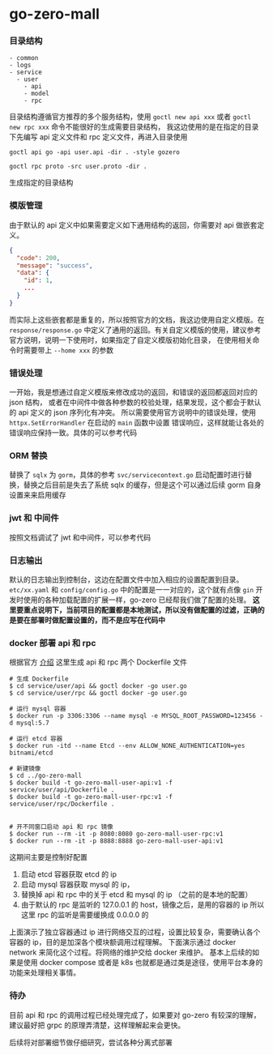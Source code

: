 # go-zero-mall

### 目录结构

```
- common
- logs
- service
  - user
    - api
    - model
    - rpc
```

目录结构遵循官方推荐的多个服务结构，使用 `goctl new api xxx` 或者 `goctl new rpc xxx` 命令不能很好的生成需要目录结构，
我这边使用的是在指定的目录下先编写 api 定义文件和 rpc 定义文件，再进入目录使用

```shell
goctl api go -api user.api -dir . -style gozero

goctl rpc proto -src user.proto -dir .
```
生成指定的目录结构

### 模版管理

由于默认的 api 定义中如果需要定义如下通用结构的返回，你需要对 api 做嵌套定义。

```json
{
  "code": 200,
  "message": "success",
  "data": {
    "id": 1,
    ...
  }
}
```
而实际上这些嵌套都是重复的，所以按照官方的文档，我这边使用自定义模版。在 `response/response.go` 
中定义了通用的返回。有关自定义模版的使用，建议参考官方说明，说明一下使用时，如果指定了自定义模版初始化目录，
在使用相关命令时需要带上 `--home xxx` 的参数

### 错误处理

一开始，我是想通过自定义模版来修改成功的返回，和错误的返回都返回对应的 json 结构，
或者在中间件中做各种参数的校验处理，结果发现，这个都会于默认的 api 定义的 json 序列化有冲突。
所以需要使用官方说明中的错误处理，使用 `httpx.SetErrorHandler` 在启动的 `main` 函数中设置
错误响应，这样就能让各处的错误响应保持一致。具体的可以参考代码

### ORM 替换

替换了 `sqlx` 为 `gorm`，具体的参考 `svc/servicecontext.go` 启动配置时进行替换，替换之后目前是失去了系统
sqlx 的缓存，但是这个可以通过后续 gorm 自身设置来来启用缓存

### jwt 和 中间件

按照文档调试了 jwt 和中间件，可以参考代码

### 日志输出

默认的日志输出到控制台，这边在配置文件中加入相应的设置配置到目录。 `etc/xx.yaml` 和 `config/config.go`
中的配置是一一对应的，这个就有点像 `gin` 开发时使用的各种加载配置的扩展一样，go-zero 已经帮我们做了配置的处理。
**这里要重点说明下，当前项目的配置都是本地测试，所以没有做配置的过滤，正确的是要在部署时做配置设置的，而不是应写在代码中**

### docker 部署 api 和 rpc

根据官方 [介绍](https://go-zero.dev/cn/goctl-other.html) 这里生成 api 和 rpc 两个 Dockerfile 文件

```shell
# 生成 Dockerfile
$ cd service/user/api && goctl docker -go user.go
$ cd service/user/rpc && goctl docker -go user.go

# 运行 mysql 容器
$ docker run -p 3306:3306 --name mysql -e MYSQL_ROOT_PASSWORD=123456 -d mysql:5.7

# 运行 etcd 容器
$ docker run -itd --name Etcd --env ALLOW_NONE_AUTHENTICATION=yes bitnami/etcd

# 新建镜像
$ cd ../go-zero-mall
$ docker build -t go-zero-mall-user-api:v1 -f service/user/api/Dockerfile .
$ docker build -t go-zero-mall-user-rpc:v1 -f service/user/rpc/Dockerfile .


# 开不同窗口启动 api 和 rpc 镜像
$ docker run --rm -it -p 8080:8080 go-zero-mall-user-rpc:v1
$ docker run --rm -it -p 8888:8888 go-zero-mall-user-api:v1
```

这期间主要是控制好配置
1. 启动 etcd 容器获取 etcd 的 ip 
2. 启动 mysql 容器获取 mysql 的 ip，
3. 替换掉 api 和 rpc 中的关于 etcd 和 mysql 的 ip （之前的是本地的配置）
4. 由于默认的 rpc 是监听的 127.0.0.1 的 host，镜像之后，是用的容器的 ip 所以这里 rpc 的监听是需要缓换成 0.0.0.0 的

上面演示了独立容器通过 ip 进行网络交互的过程，设置比较复杂，需要确认各个容器的 ip，目的是加深各个模块额调用过程理解。
下面演示通过 docker network 来简化这个过程。将网络的维护交给 docker 来维护。
基本上后续的如果是使用 docker compose 或者是 k8s 也就都是通过类是途径，使用平台本身的功能来处理相关事情。



### 待办

目前 api 和 rpc 的调用过程已经处理完成了，如果要对 go-zero 有较深的理解，
建议最好把 grpc 的原理弄清楚，这样理解起来会更快。

后续将对部署细节做仔细研究，尝试各种分离式部署





